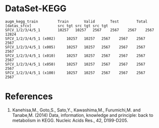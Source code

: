 # DataSet-KEGG
	augm_kegg_train			Train		Valid		Test		Total	
	[datas_sfcv]			src	tgt	src	tgt	src	tgt
	SFCV_1/2/3/4/5_1		10257	10257	2567	2567	2567	2567	12824
	SFCV_1/2/3/4/5_1 (x002)		10257	10257	2567	2567	2567	2567	
	SFCV_1/2/3/4/5_1 (x005)		10257	10257	2567	2567	2567	2567	
	SFCV_1/2/3/4/5_1 (x010)		10257	10257	2567	2567	2567	2567	
	SFCV_1/2/3/4/5_1 (x050)		10257	10257	2567	2567	2567	2567	
	SFCV_1/2/3/4/5_1 (x100)		10257	10257	2567	2567	2567	2567	


# References
1.	Kanehisa,M., Goto,S., Sato,Y., Kawashima,M., Furumichi,M. and Tanabe,M. (2014) Data, information, knowledge and principle: back to metabolism in KEGG. Nucleic Acids Res., 42, D199-D205.

